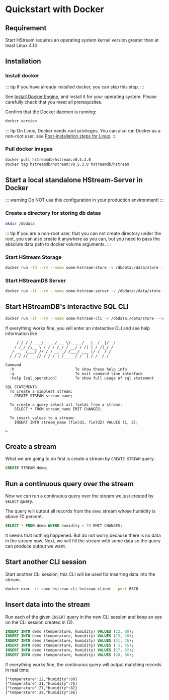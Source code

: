 # Quickstart with Docker

## Requirement

Start HStream requires an operating system kernel version greater than at least Linux 4.14

## Installation

### Install docker

::: tip
If you have already installed docker, you can skip this step.
:::

See [Install Docker Engine](https://docs.docker.com/engine/install/), and
install it for your operating system. Please carefully check that you meet all
prerequisites.

Confirm that the Docker daemon is running:

```sh
docker version
```

::: tip
On Linux, Docker needs root privileges. You can also run Docker as a
non-root user, see [Post-installation steps for Linux][non-root-docker].
:::

### Pull docker images

```sh
docker pull hstreamdb/hstream:v0.5.3.0
docker tag hstreamdb/hstream:v0.5.3.0 hstreamdb/hstream
```

## Start a local standalone HStream-Server in Docker

::: warning
Do NOT use this configuration in your production environment!
:::

### Create a directory for storing db datas

```sh
mkdir /dbdata
```

::: tip
If you are a non-root user, that you can not create directory under the
root, you can also create it anywhere as you can, but you need to pass the
absolute data path to docker volume arguments.
:::

### Start HStream Storage

```sh
docker run -td --rm --name some-hstream-store -v /dbdata:/data/store --network host hstreamdb/hstream ld-dev-cluster --root /data/store --use-tcp
```

### Start HStreamDB Server

```sh
docker run -it --rm --name some-hstream-server -v /dbdata:/data/store --network host hstreamdb/hstream hstream-server --port 6570 --store-config /data/store/logdevice.conf
```

## Start HStreamDB's interactive SQL CLI

```sh
docker run -it --rm --name some-hstream-cli -v /dbdata:/data/store --network host hstreamdb/hstream hstream-client --port 6570
```

If everything works fine, you will enter an interactive CLI and see help
information like

```
     / / / / ___/_  __/ __ \/ ____/   |  /  |/  /
    / /_/ /\__ \ / / / /_/ / __/ / /| | / /|_/ /
   / __  /___/ // / / _, _/ /___/ ___ |/ /  / /
  /_/ /_//____//_/ /_/ |_/_____/_/  |_/_/  /_/

Command
  :h                           To show these help info
  :q                           To exit command line interface
  :help [sql_operation]        To show full usage of sql statement

SQL STATEMENTS:
  To create a simplest stream:
    CREATE STREAM stream_name;

  To create a query select all fields from a stream:
    SELECT * FROM stream_name EMIT CHANGES;

  To insert values to a stream:
    INSERT INTO stream_name (field1, field2) VALUES (1, 2);

>
```

## Create a stream

What we are going to do first is create a stream by `CREATE STREAM` query.

```sql
CREATE STREAM demo;
```

## Run a continuous query over the stream

Now we can run a continuous query over the stream we just created by `SELECT`
query.

The query will output all records from the `demo` stream whose humidity is above
70 percent.

```sql
SELECT * FROM demo WHERE humidity > 70 EMIT CHANGES;
```

It seems that nothing happened. But do not worry because there is no data in the
stream now. Next, we will fill the stream with some data so the query can
produce output we want.

## Start another CLI session

Start another CLI session, this CLI will be used for inserting data into the
stream.

```sh
docker exec -it some-hstream-cli hstream-client --port 6570
```

## Insert data into the stream

Run each of the given `INSERT` query in the new CLI session and keep an eye on
the CLI session created in (2).

```sql
INSERT INTO demo (temperature, humidity) VALUES (22, 80);
INSERT INTO demo (temperature, humidity) VALUES (15, 20);
INSERT INTO demo (temperature, humidity) VALUES (31, 76);
INSERT INTO demo (temperature, humidity) VALUES ( 5, 45);
INSERT INTO demo (temperature, humidity) VALUES (27, 82);
INSERT INTO demo (temperature, humidity) VALUES (28, 86);
```

If everything works fine, the continuous query will output matching records in
real time:

```
{"temperature":22,"humidity":80}
{"temperature":31,"humidity":76}
{"temperature":27,"humidity":82}
{"temperature":28,"humidity":86}
```

[non-root-docker]: https://docs.docker.com/engine/install/linux-postinstall/#manage-docker-as-a-non-root-user
